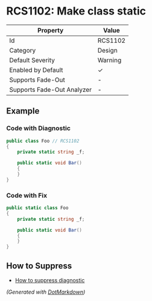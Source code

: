 # RCS1102: Make class static

| Property                    | Value    |
| --------------------------- | -------- |
| Id                          | RCS1102  |
| Category                    | Design   |
| Default Severity            | Warning  |
| Enabled by Default          | &#x2713; |
| Supports Fade\-Out          | \-       |
| Supports Fade\-Out Analyzer | \-       |

## Example

### Code with Diagnostic

```csharp
public class Foo // RCS1102
{
    private static string _f;

    public static void Bar()
    {
    }
}
```

### Code with Fix

```csharp
public static class Foo
{
    private static string _f;

    public static void Bar()
    {
    }
}
```

## How to Suppress

* [How to suppress diagnostic](../HowToConfigureAnalyzers#HowToSupressDiagnostic.md)

*\(Generated with [DotMarkdown](http://github.com/JosefPihrt/DotMarkdown)\)*